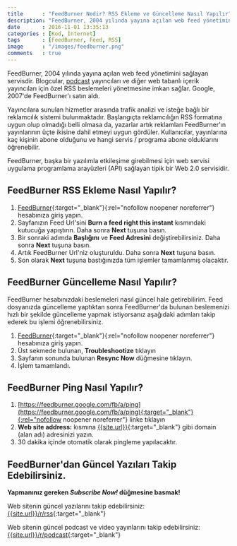 ```yaml
---
title      : "FeedBurner Nedir? RSS Ekleme ve Güncelleme Nasıl Yapılır?"
description: "FeedBurner, 2004 yılında yayına açılan web feed yönetimini sağlayan servisdir. FeedBurner hesabınızdaki beslemeleri nasıl güncel hale getirebilirim."
date       : 2016-11-01 13:35:13
categories : [Kod, İnternet]
tags       : [FeedBurner, Feed, RSS]
image      : "/images/feedburner.png"
comments   : true
---
```


FeedBurner, 2004 yılında yayına açılan web feed yönetimini sağlayan servisdir. Blogcular, [podcast]({{site.url}}/podcast/)  yayıncıları ve diğer web tabanlı içerik yayıncıları için özel RSS beslemeleri yönetmesine imkan sağlar. Google, 2007'de FeedBurner'ı satın aldı.

Yayıncılara sunulan hizmetler arasında trafik analizi ve isteğe bağlı bir reklamcılık sistemi bulunmaktadır. Başlangıçta reklamcılığın RSS formatına uygun olup olmadığı belli olmasa da, yazarlar artık reklamları FeedBurner'ın yayınlarının üçte ikisine dahil etmeyi uygun gördüler. Kullanıcılar, yayınlarına kaç kişinin abone olduğunu ve hangi servis / programa abone olduklarını öğrenebilir.

FeedBurner, başka bir yazılımla etkileşime girebilmesi için web servisi uygulama programlama arayüzleri (API) sağlayan tipik bir Web 2.0 servisidir.

## FeedBurner RSS Ekleme Nasıl Yapılır?

1. [FeedBurner](https://feedburner.google.com/fb/a/myfeeds){:target="_blank"}{:rel="nofollow noopener noreferrer"} hesabınıza giriş yapın.
2. Sayfanızın Feed Url'sini **Burn a feed right this instant** kısmındaki kutucuğa yapıştırın. Daha sonra **Next** tuşuna basın.
3. Bir sonraki adımda **Başlığını** ve **Feed Adresini** değiştirebilirsiniz. Daha sonra **Next** tuşuna basın.
4. Artık FeedBurner Url'niz oluşturuldu. Daha sonra **Next** tuşuna basın.
5. Son olarak **Next** tuşuna bastığınızda tüm işlemler tamamlanmış olacaktır.

## FeedBurner Güncelleme Nasıl Yapılır?

FeedBurner hesabınızdaki beslemeleri nasıl güncel hale getirebilirim. Feed dosyanızda güncelleme yaptıktan sonra FeedBurner'da bulunan beslemenizi hızlı bir şekilde güncelleme yapmak istiyorsanız aşağıdaki adımları takip ederek bu işlemi öğrenebilirsiniz. 

1. [FeedBurner](https://feedburner.google.com/fb/a/myfeeds){:target="_blank"}{:rel="nofollow noopener noreferrer"} hesabınıza giriş yapın.
2. Üst sekmede bulunan, **Troubleshootize** tıklayın
3. Sayfanın sonunda bulunan **Resync Now** düğmesine tıklayın.
4. İşlem tamamlandı.

## FeedBurner Ping Nasıl Yapılır?

1. [https://feedburner.google.com/fb/a/ping](https://feedburner.google.com/fb/a/ping){:target="_blank"}{:rel="nofollow noopener noreferrer"} linke tıklayın
2. **Web site address:** kısmına [{{site.url}}]({{site.url}}){:target="_blank"} gibi domain (alan adı) adresinizi yazın.
3. 30 dakika içinde otomatik olarak pingleme yapılacaktır.


## FeedBurner'dan Güncel Yazıları Takip Edebilirsiniz.

**Yapmanınız gereken *Subscribe Now!* düğmesine basmak!**

Web sitenin güncel yazılarını takip edebilirsiniz: [{{site.url}}/r/rss]({{site.url}}/r/rss){:target="_blank"}

Web sitenin güncel podcast ve video yayınlarını takip edebilirsiniz: [{{site.url}}/r/podcast]({{site.url}}/r/podcast){:target="_blank"}